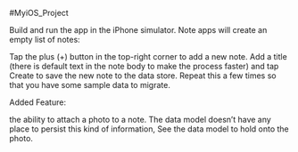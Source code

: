 #MyiOS_Project

Build and run the app in the iPhone simulator. Note apps will create an empty list of notes:


Tap the plus (+) button in the top-right corner to add a new note. Add a title (there is default text in the note body to make the process faster) and tap Create to save the new note to the data store. Repeat this a few times so that you have some sample data to migrate.

Added Feature:

the ability to attach a photo to a note. The data model doesn’t have any place to persist this kind of information, See the data model to hold onto the photo. 
